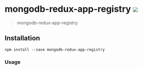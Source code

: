 # mongodb-redux-app-registry [![][npm_img]][npm_url]

> mongodb-redux-app-registry

## Installation

```
npm install --save mongodb-redux-app-registry
```

### Usage

```javascript
```

[npm_img]: https://img.shields.io/npm/v/mongodb-redux-app-registry.svg?style=flat-square
[npm_url]: https://www.npmjs.org/package/mongodb-redux-app-registry
